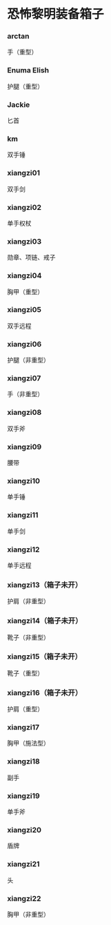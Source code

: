 # 恐怖黎明装备箱子

### arctan
手（重型）

### Enuma Elish
护腿（重型）

### Jackie
匕首

### km
双手锤

### xiangzi01
双手剑

### xiangzi02
单手权杖

### xiangzi03
勋章、项链、戒子

### xiangzi04
胸甲（重型）

### xiangzi05
双手远程

### xiangzi06
护腿（非重型）

### xiangzi07
手（非重型）

### xiangzi08
双手斧

### xiangzi09
腰带

### xiangzi10
单手锤

### xiangzi11
单手剑

### xiangzi12
单手远程

### xiangzi13（箱子未开）
护肩（非重型）

### xiangzi14（箱子未开）
靴子（非重型）

### xiangzi15（箱子未开）
靴子（重型）

### xiangzi16（箱子未开）
护肩（重型）

### xiangzi17
胸甲（施法型）

### xiangzi18
副手

### xiangzi19
单手斧

### xiangzi20
盾牌

### xiangzi21
头

### xiangzi22
胸甲（非重型）